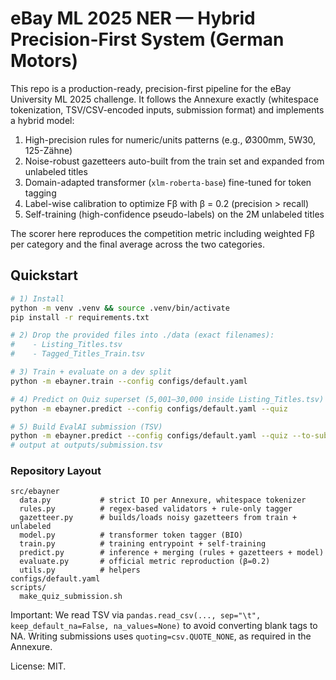 
# eBay ML 2025 NER — Hybrid Precision-First System (German Motors)

This repo is a production-ready, precision-first pipeline for the eBay University ML 2025 challenge.
It follows the Annexure exactly (whitespace tokenization, TSV/CSV-encoded inputs, submission format)
and implements a hybrid model:

1) High-precision rules for numeric/units patterns (e.g., Ø300mm, 5W30, 125-Zähne)  
2) Noise-robust gazetteers auto-built from the train set and expanded from unlabeled titles  
3) Domain-adapted transformer (`xlm-roberta-base`) fine-tuned for token tagging  
4) Label-wise calibration to optimize Fβ with β = 0.2 (precision > recall)  
5) Self-training (high-confidence pseudo-labels) on the 2M unlabeled titles

The scorer here reproduces the competition metric including weighted Fβ per category and
the final average across the two categories.

## Quickstart

```bash
# 1) Install
python -m venv .venv && source .venv/bin/activate
pip install -r requirements.txt

# 2) Drop the provided files into ./data (exact filenames):
#    - Listing_Titles.tsv
#    - Tagged_Titles_Train.tsv

# 3) Train + evaluate on a dev split
python -m ebayner.train --config configs/default.yaml

# 4) Predict on Quiz superset (5,001–30,000 inside Listing_Titles.tsv)
python -m ebayner.predict --config configs/default.yaml --quiz

# 5) Build EvalAI submission (TSV)
python -m ebayner.predict --config configs/default.yaml --quiz --to-submission
# output at outputs/submission.tsv
```

### Repository Layout

```
src/ebayner
  data.py           # strict IO per Annexure, whitespace tokenizer
  rules.py          # regex-based validators + rule-only tagger
  gazetteer.py      # builds/loads noisy gazetteers from train + unlabeled
  model.py          # transformer token tagger (BIO)
  train.py          # training entrypoint + self-training
  predict.py        # inference + merging (rules + gazetteers + model)
  evaluate.py       # official metric reproduction (β=0.2)
  utils.py          # helpers
configs/default.yaml
scripts/
  make_quiz_submission.sh
```

Important: We read TSV via `pandas.read_csv(..., sep="\t", keep_default_na=False, na_values=None)`
to avoid converting blank tags to NA. Writing submissions uses `quoting=csv.QUOTE_NONE`,
as required in the Annexure.

License: MIT.
